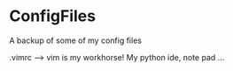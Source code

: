 # ConfigFiles
A backup of some of my config files

.vimrc          --> vim is my workhorse! My python ide, note pad ...
